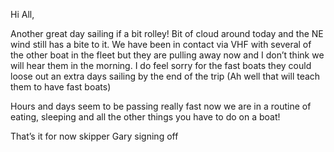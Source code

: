 Hi All,

Another great day sailing if a bit rolley! Bit of cloud around today and the NE wind still has a bite to it.
We have been in contact via VHF with several of the other boat in the fleet but they are pulling away now and I don’t think we will hear them in the morning. I do feel sorry for the fast boats they could loose out an extra days sailing by the end of the trip (Ah well that will teach them to have fast boats)

Hours and days seem to be passing really fast now we are in a routine of eating, sleeping and all the other things you have to do on a boat!

That’s it for now skipper Gary signing off

